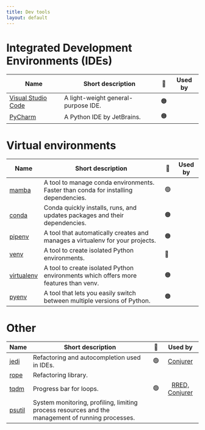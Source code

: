 ```yaml
---
title: Dev tools
layout: default
---
```


# Integrated Development Environments (IDEs)

| Name                                                     | Short description                   | 🚦  | Used by |
| -------------------------------------------------------- | ----------------------------------- | ---- | :-: |
| [Visual Studio Code](https://code.visualstudio.com/docs) | A light-weight general-purpose IDE. | 🟠  | |
| [PyCharm](https://www.jetbrains.com/pycharm/)            | A Python IDE by JetBrains.          | 🟠  | |

# Virtual environments

| Name                                                                  | Short description                                                                   | 🚦  | Used by |
| --------------------------------------------------------------------- | ----------------------------------------------------------------------------------- | ---- | :-: |
| [mamba](https://mamba.readthedocs.io/en/latest/user_guide/mamba.html) | A tool to manage conda environments. Faster than conda for installing dependencies. | 🟢  | |
| [conda](https://conda.io/projects/conda/en/latest/)                   | Conda quickly installs, runs, and updates packages and their dependencies.          | 🟠  | |
| [pipenv](https://pipenv.pypa.io/en/latest/)                           | A tool that automatically creates and manages a virtualenv for your projects.       | 🟠  | |
| [venv](https://docs.python.org/3/library/venv.html)                   | A tool to create isolated Python environments.                                      | 🔴  | |
| [virtualenv](https://virtualenv.pypa.io/en/latest/)                   | A tool to create isolated Python environments which offers more features than venv. | 🟠  | |
| [pyenv](https://github.com/pyenv/pyenv)                               | A tool that lets you easily switch between multiple versions of Python.             | 🟠  | |

# Other

| Name                                                        | Short description                                                                                 | 🚦  | Used by |
| ----------------------------------------------------------- | ------------------------------------------------------------------------------------------------- | --- | :-: |
| [jedi](https://jedi.readthedocs.io/en/latest/)              | Refactoring and autocompletion used in IDEs.                                                      | 🟢     | [Conjurer](https://github.com/UCL-ARC/Conjurer/tree/main/MLDE) |
| [rope](https://rope.readthedocs.io/en/latest/overview.html) | Refactoring library.                                                                              |     | |
| [tqdm](https://pypi.org/project/tqdm/2.2.3/)                | Progress bar for loops.                                                                           |  🟢   | [RRED,](https://github.com/UCL-ARC/rred-reports) [Conjurer](https://github.com/UCL-ARC/Conjurer/tree/main/MLDE) |
| [psutil](https://psutil.readthedocs.io/en/latest/)          | System monitoring, profiling, limiting process resources and the management of running processes. |     | |
